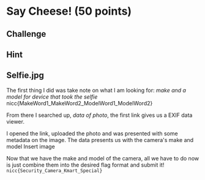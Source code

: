 # Say Cheese! (50 points)

## Challenge

## Hint

## Selfie.jpg

The first thing I did was take note on what I am looking for:
*make and a model for device that took the selfie*
nicc{MakeWord1_MakeWord2_ModelWord1_ModelWord2}

From there I searched up, *data of photo*, the first link gives us a EXIF data viewer.

I opened the link, uploaded the photo and was presented with some metadata on the image. The data presents us with the camera's make and model
Insert image


Now that we have the make and model of the camera, all we have to do now is just combine them into the desired flag format and submit it!
```nicc{Security_Camera_Kmart_Special}```
